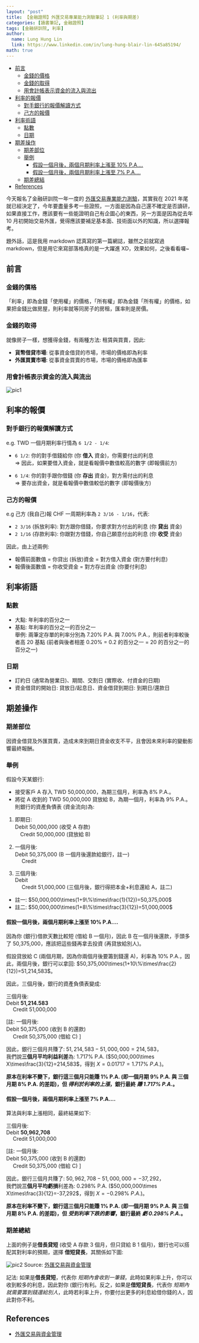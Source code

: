 ```yaml
---
layout: "post"
title: 【金融證照】外匯交易專業能力測驗筆記 1 (利率與期差)
categories: [讀書筆記, 金融證照]
tags: [金融研訓院, 利率]
author:
  name: Lung Hung Lin
  link: https://www.linkedin.com/in/lung-hung-blair-lin-645a85194/
math: true
---
```

- [前言](#前言)
  - [金錢的價格](#金錢的價格)
  - [金錢的取得](#金錢的取得)
  - [用會計帳表示資金的流入與流出](#用會計帳表示資金的流入與流出)
- [利率的報價](#利率的報價)
  - [對手銀行的報價解讀方式](#對手銀行的報價解讀方式)
  - [己方的報價](#己方的報價)
- [利率術語](#利率術語)
  - [點數](#點數)
  - [日期](#日期)
- [期差操作](#期差操作)
  - [期差部位](#期差部位)
  - [舉例](#舉例)
    - [假設一個月後，兩個月期利率上漲至 10% P.A....](#假設一個月後兩個月期利率上漲至-10-pa)
    - [假設一個月後，兩個月期利率上漲至 7% P.A....](#假設一個月後兩個月期利率上漲至-7-pa)
  - [期差總結](#期差總結)
- [References](#references)
  
今天報名了金融研訓院一年一度的 [外匯交易專業能力測驗](https://www.tabf.org.tw/LicenseExamList.aspx?ExamCode=081)，其實我在 2021 年尾就已經決定了，今年要盡量多考一些證照，一方面是因為自己還不確定是否讀研，如果直接工作，應該要有一些能證明自己有企圖心的東西，另一方面是因為從去年 10 月初開始交易外匯，覺得應該要補足基本面、技術面以外的知識，所以選擇報考。

題外話，這是我用 markdown 認真寫的第一篇網誌，雖然之前就寫過 markdown，但是用它來寫部落格真的是一大躍進 XD，效果如何，之後看看囉~

## 前言

### 金錢的價格

「利率」即為金錢「使用權」的價格，「所有權」即為金錢「所有權」的價格，如果把金錢比做房屋，則利率就等同房子的房租，匯率則是房價。

### 金錢的取得

就像房子一樣，想獲得金錢，有兩種方法: 租賃與買賣，因此:

- **貨幣借貸市場**: 從事資金借貸的市場，市場的價格即為利率
- **外匯買賣市場**: 從事資金買賣的市場，市場的價格即為匯率

### 用會計帳表示資金的流入與流出

![pic1](https://lh3.googleusercontent.com/pw/AM-JKLWoTn78fdj-yfi3N9cPctG5ZRQ6UFcVyal7F0hzthPrg2ce8rdA5SkPj_JV6wtJYuJ7ImLc7_s_0uneqrYkteGnySTtjDDOil7W6NBYwEcAPaNlrrMHnEhakc9BQ_e9TiZYw-zE8oyydwFHODTlSUpO=w1370-h708-no?authuser=0)

## 利率的報價

### 對手銀行的報價解讀方式
e.g. TWD 一個月期利率行情為 ```6 1/2 - 1/4```:  
- ```6 1/2```: 你的對手借錢給你 (你 **借入** 資金)，你需要付出的利息  
  => 因此，如果要借入資金，就是看報價中數值較高的數字 (即報價前方) 

- ```6 1/4```: 你的對手跟你借錢 (你 **存出** 資金)，對方需付出的利息  
  => 要存出資金，就是看報價中數值較低的數字 (即報價後方)

### 己方的報價
e.g 己方 (我自己)報 CHF 一周期利率為 ```2 3/16 - 1/16```，代表:  
- ```2 3/16``` (拆放利率): 對方跟你借錢，你要求對方付出的利息 (你 **貸出** 資金)  
- ```2 1/16``` (存款利率): 你跟對方借錢，你自己願意付出的利息 (你 **收受** 資金)

因此，由上述兩例:
- 報價前面數值 = 你貸出 (拆放)資金 = 對方借入資金 (對方要付利息)
- 報價後面數值 = 你收受資金 = 對方存出資金 (你要付利息)

## 利率術語
### 點數
- 大點: 年利率的百分之一
- 基點: 年利率的百分之一的百分之一  
舉例: 兩筆定存單的利率分別為 7.20% P.A. 與 7.00% P.A.，則前者利率較後者高 20 基點 (前者與後者相差 0.20% = 0.2 的百分之一 = 20 的百分之一的百分之一)

### 日期
- 訂約日 (通常為營業日)、期間、交割日 (實際收、付資金的日期)
- 資金借貸的開始日: 貸放日/起息日、資金借貸到期日: 到期日/還款日

## 期差操作
### 期差部位
因資金借貸及外匯買賣，造成未來到期日資金收支不平，且會因未來利率的變動影響最終報酬。

### 舉例 
假設今天某銀行:
- 接受客戶 A 存入 TWD 50,000,000，為期三個月，利率為 8% P.A.。
- 將從 A 收到的 TWD 50,000,000 貸放給 B，為期一個月，利率為 9% P.A.。  
則銀行的資產負債表 (資金流向)為:  

1. 即期日:   
   Debit 50,000,000 (收受 A 存款)  
    &emsp;Credit 50,000,000 (貸放給 B)  

2. 一個月後:  
   Debit 50,375,000 (B 一個月後還款給銀行，註一)  
    &emsp; Credit

3. 三個月後:  
   Debit   
   &emsp; Credit 51,000,000 (三個月後，銀行得把本金+利息還給 A，註二)

* 註一: $50,000,000\times(1+9\%\times\frac{1}{12})=50,375,000$ 
* 註二: $50,000,000\times(1+8\%\times\frac{3}{12})=51,000,000$

#### 假設一個月後，兩個月期利率上漲至 10% P.A....
因為你 (銀行)借款天數比較短 (借給 B 一個月)，因此 B 在一個月後還款，手頭多了 50,375,000，應該把這些錢再拿去投資 (再貸放給別人)。  

假設貸放給 C (兩個月期，因為你兩個月後要籌到錢還 A)，利率為 10% P.A.，因此，兩個月後，銀行可以拿回: $50,375,000\times(1+10\%\times\frac{2}{12})=51,214,583$。  

因此，三個月後，銀行的資產負債表變成: 

三個月後:  
   Debit **51,214.583**  
   &emsp; Credit 51,000,000 

[註: 一個月後:  
Debit 50,375,000 (收到 B 的還款)  
   &emsp; Credit 50,375,000 (借給 C)
]

因此，銀行三個月共賺了: $51,214,583-51,000,000=214,583$，  
我們說**三個月平均利益利差**為: 1.717% P.A. ($50,000,000\times X\times\frac{3}{12}=214,583$，得到 $X=0.01717=1.717\%\ P.A.$)。  

**原本在利率不變下，銀行這三個月只能賺 1% P.A. (即一個月期 9% P.A. 與 三個月期 8% P.A. 的差距)，但 _得利於利率的上漲_，銀行最終 _賺 1.717% P.A._。**

#### 假設一個月後，兩個月期利率上漲至 7% P.A....  
算法與利率上漲相同，最終結果如下:  

三個月後:  
   Debit **50,962,708**  
   &emsp; Credit 51,000,000  

[註: 一個月後:  
Debit 50,375,000 (收到 B 的還款)  
   &emsp; Credit 50,375,000 (借給 C)
]

因此，銀行三個月共賺了: $50,962,708-51,000,000=-37,292$，  
我們說**三個月平均虧損**利差為: 0.298% P.A. ($50,000,000\times X\times\frac{3}{12}=-37,292$，得到 $X=-0.298\%\ P.A.$)。  

**原本在利率不變下，銀行這三個月只能賺 1% P.A. (即一個月期 9% P.A. 與 三個月期 8% P.A. 的差距)，但 _受到利率下跌的影響_，銀行最終 _虧 0.298% P.A._。**

### 期差總結
上面的例子是**借長貸短** (收受 A 存款 3 個月，但只貸給 B 1 個月)，銀行也可以搭配其對利率的預期，選擇 **借短貸長**，其關係如下圖:  

![pic2](https://lh3.googleusercontent.com/pw/AM-JKLUfCC_ZWtgWb-r_iJyrnCK79DIaOpeAIuuPegXb63KlxlLf2BIqWfOsGRuEyyT9_SWkQcRwpqXqFlH841irLJWsfHAbB8u9TyIt2Vq-1gNKjz8JphH4RtkxbKXP9OEKjvlJZ4kuBoQEFHEvu4J1g5cQ=w1100-h294-no?authuser=0)
Source: [外匯交易與資金管理](https://service.tabf.org.tw/FBS/SinglePage.aspx?ProductID=30256)

記法: 如果是**借長貸短**，代表你 _短期內會收到一筆錢_，此時如果利率上升，你可以收到較多的利息，因此對你 (銀行)有利。反之，如果是**借短貸長**，代表你 _短期內就需要籌到錢還給別人_，此時若利率上升，你要付出更多的利息給借你錢的人，因此對你不利。

## References
- [外匯交易與資金管理](https://service.tabf.org.tw/FBS/SinglePage.aspx?ProductID=30256)
